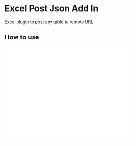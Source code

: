 Excel Post Json Add In
======================

Excel plugin to post any table to remote URL

How to use
----------

<iframe width="420" height="315" src="//www.youtube.com/embed/cENfLmC6dlc" frameborder="0" allowfullscreen></iframe>

